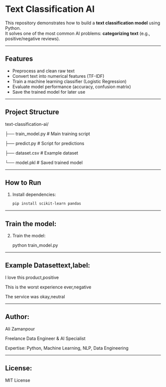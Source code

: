# Text Classification AI

This repository demonstrates how to build a **text classification model** using Python.  
It solves one of the most common AI problems: **categorizing text** (e.g., positive/negative reviews).  

---

##  Features
- Preprocess and clean raw text
- Convert text into numerical features (TF-IDF)
- Train a machine learning classifier (Logistic Regression)
- Evaluate model performance (accuracy, confusion matrix)
- Save the trained model for later use

---

##  Project Structure
text-classification-ai/

├── train_model.py # Main training script

├── predict.py # Script for predictions

├── dataset.csv # Example dataset

└── model.pkl # Saved trained model

---

##  How to Run
1. Install dependencies:
   ```bash
   pip install scikit-learn pandas
---

##  Train the model:
2. Train the model:

   python train_model.py
---


## Example Datasettext,label:
I love this product,positive

This is the worst experience ever,negative

The service was okay,neutral

---

## Author:
Ali Zamanpour

Freelance Data Engineer & AI Specialist

Expertise: Python, Machine Learning, NLP, Data Engineering

---

## License:
MIT License
